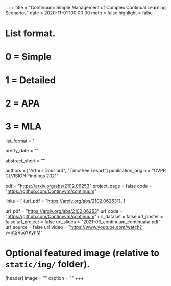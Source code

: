 +++
title = "Continuum: Simple Management of Complex Continual Learning Scenarios"
date = 2020-11-01T00:00:00
math = false
highlight = false

# List format.
#   0 = Simple
#   1 = Detailed
#   2 = APA
#   3 = MLA
list_format = 1

pretty_date = ""

abstract_short = ""

authors = ["Arthur Douillard",  "Timothée Lesort"]
publication_origin = "CVPR CLVISION Findings 2021"

pdf = "https://arxiv.org/abs/2102.06253"
project_page = false
code = "https://github.com/Continvvm/continuum"

links = [
    {url_pdf = "https://arxiv.org/abs/2102.06253"},
]

url_pdf = "https://arxiv.org/abs/2102.06253"
url_code =  "https://github.com/Continvvm/continuum"
url_dataset = false
url_poster = false
url_project = false
url_slides = "2021-03_continuum_continualai.pdf"
url_source = false
url_video = "https://www.youtube.com/watch?v=ntSR5oYKyhM"

# Optional featured image (relative to `static/img/` folder).
[header]
image = ""
caption = ""
+++

